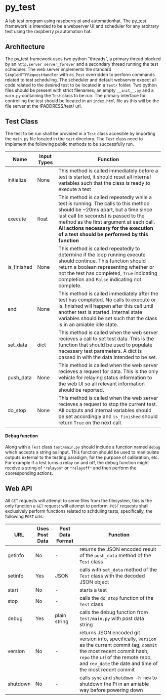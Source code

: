 # py_test
A lab test program using raspberry pi and automationhat. 
The py_test framework is intended to be a webserver UI and scheduler for any arbitrary test using the raspberry pi automation hat.

## Architecture
The py_test framework uses two python "threads", a primary thread blocked by an `http.server server_forever` and a secondary thread running the test scheduler. The web server implements the standard `SimpleHTTPRequestHandler` with `do_Post` overridden to perform commands related to test scheduling. The scheduler and default webserver expect all code related to the desired test to be located in a `test/` folder. Two python files should be present with strict filenames; an empty `__init__.py` and a `main.py` containing the `Test` class to be run. The primary interface for controlling the test should be located in an `index.html` file as this will be the file server at the IPADDRESS/test/ url.

## Test Class
The test to be run shall be provided in a `Test` class accesible by importing the `main.py` file located in the `test` directory. The `Test` class need to implement the following public methods to be successfully run.

Name        | Input Types | Function                              
----------- | ----------- | --------------------------------------
initialize  | None        | This method is called immediately before a test is started, it should reset all internal variables such that the class is ready to execute a test
execute     | float       | This method is called repeatedly while a test is running. The calls to this method should be ~20ms apart, but a time since last call (in seconds) is passed to the method as the first argument at each call. **All actions necessary for the execution of a test should be performed by this function**
is_finished | None        | This method is called repeatedly to determine if the loop running execute should continue. This function should return a boolean representing whether or not the test has completed, `True` indicating completion and `False` indicating not complete.
end         | None        | This method is called immediately after the test has completed. No calls to execute or is_finished will happen after this call until another test is started. Internal state variables should be set such that the class is in an amiable idle state.
set_data    | dict        | This method is called when the web server recieves a call to set test data. This is the function that should be used to populate necessary test parameters. A dict is passed in with the data intended to be set.
push_data   | None        | This method is called when the web server recieves a request for data. This is the only vehicle for relaying status information to the web UI so all relevant information should be reported.
do_stop     | None        | This method is called when the web server recieves a request to stop the current test. All outputs and internal variables should be set accordingly and `is_finished` should return `True` on the next call.

#### Debug function
Along with a `Test` class `test/main.py` should include a function named `debug` which accepts a string as input. This function should be used to manipulate outputs external to the testing paradigm, for the purpose of calibration, etc. For example if a test turns a relay on and off, the debug function might receive a string of `"relayon"` or `"relayoff"` and then perform the cooresponding actions.

## Web API
All `GET` requests will attempt to serve files from the filesystem, this is the only function a `GET` request will attempt to perform. `POST` requests shall exclusively perform functions related to schduling tests, specifically, the following `POST` urls:

URL       | Uses Post Data | Post Data Format | Function
--------- | -------------- | ---------------- | ---------------------
getinfo   | No             | -                | returns the JSON encoded result of the `push_data` method of the `Test` class 
setinfo   | Yes            | JSON             | calls with `set_data` method of the `Test` class with the decoded JSON object
start     | No             | -                | starts a test
stop      | No             | -                | calls the `do_stop` function of the `Test` class
debug     | Yes            | plain string     | calls the debug function from `test/main.py` with post data string
version   | No             | -                | returns JSON encoded git version info, specifically, `version` as the current commit tag, `commit` the most recent commit hash, `repo` the url of the remote repo, and `rev_date` the date and time of the most recent commit
shutdown  | No             | -                | calls `sync` and `shutdown -h now` to shutdown the Pi in an amiable way before powering down
